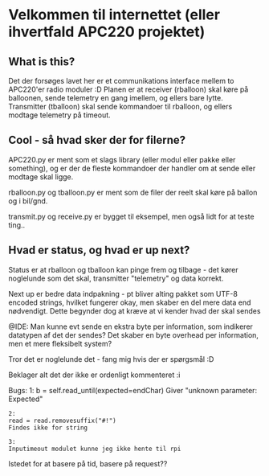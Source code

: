# Velkommen til internettet (eller ihvertfald APC220 projektet)

## What is this?

Det der forsøges lavet her er et communikations interface mellem to APC220'er radio moduler :D
Planen er at receiver (rballoon) skal køre på balloonen, sende telemetry en gang imellem, og ellers bare lytte.
Transmitter (tballoon) skal sende kommandoer til rballoon, og ellers modtage telemetry på timeout.

## Cool - så hvad sker der for filerne?

APC220.py er ment som et slags library (eller modul eller pakke eller something), og er der de fleste kommandoer der handler om at sende eller modtage skal ligge.

rballoon.py og tballoon.py er ment som de filer der reelt skal køre på ballon og i bil/gnd.

transmit.py og receive.py er bygget til eksempel, men også lidt for at teste ting..

## Hvad er status, og hvad er up next?

Status er at rballoon og tballoon kan pinge frem og tilbage - det kører noglelunde som det skal, transmitter "telemetry" og data korrekt.

Next up er bedre data indpakning - pt bliver alting pakket som UTF-8 encoded strings, hvilket fungerer okay, men skaber en del mere data end nødvendigt. Dette begynder dog at kræve at vi kender hvad der skal sendes

@IDE:
Man kunne evt sende en ekstra byte per information, som indikerer datatypen af det der sendes? Det skaber en byte overhead per information, men et mere fleksibelt system?

Tror det er noglelunde det - fang mig hvis der er spørgsmål :D

Beklager alt det der ikke er ordenligt kommenteret :i

Bugs:
1:
b = self.read_until(expected=endChar)
Giver "unknown parameter: Expected"

    2:
    read = read.removesuffix("#!")
    Findes ikke for string

    3:
    Inputimeout modulet kunne jeg ikke hente til rpi



Istedet for at basere på tid, basere på request??